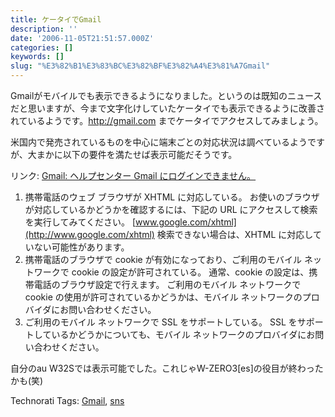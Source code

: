 ```yaml
---
title: ケータイでGmail
description: ''
date: '2006-11-05T21:51:57.000Z'
categories: []
keywords: []
slug: "%E3%82%B1%E3%83%BC%E3%82%BF%E3%82%A4%E3%81%A7Gmail"
---
```

Gmailがモバイルでも表示できるようになりました。というのは既知のニュースだと思いますが、今まで文字化けしていたケータイでも表示できるように改善されているようです。http://gmail.com までケータイでアクセスしてみましょう。

米国内で発売されているものを中心に端末ごとの対応状況は調べているようですが、大まかに以下の要件を満たせば表示可能だそうです。

リンク: [Gmail: ヘルプセンター Gmail にログインできません。](http://mail.google.com/support/bin/answer.py?answer=30602&topic=1580)

1.  携帯電話のウェブ ブラウザが XHTML に対応している。 お使いのブラウザが対応しているかどうかを確認するには、下記の URL にアクセスして検索を実行してみてください。 [www.google.com/xhtml](http://www.google.com/xhtml) 検索できない場合は、XHTML に対応していない可能性があります。
2.  携帯電話のブラウザで cookie が有効になっており、ご利用のモバイル ネットワークで cookie の設定が許可されている。 通常、cookie の設定は、携帯電話のブラウザ設定で行えます。 ご利用のモバイル ネットワークで cookie の使用が許可されているかどうかは、モバイル ネットワークのプロバイダにお問い合わせください。
3.  ご利用のモバイル ネットワークで SSL をサポートしている。 SSL をサポートしているかどうかについても、モバイル ネットワークのプロバイダにお問い合わせください。

自分のau W32Sでは表示可能でした。これじゃW-ZERO3\[es\]の役目が終わったかも(笑)

Technorati Tags: [Gmail](http://www.technorati.com/tag/Gmail), [sns](http://www.technorati.com/tag/sns)